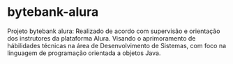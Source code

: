 # bytebank-alura
Projeto bytebank alura: Realizado de acordo com supervisão e orientação dos instrutores da plataforma Alura. Visando o aprimoramento de hábilidades técnicas na área de Desenvolvimento de Sistemas, com foco na linguagem de programação orientada a objetos Java.
